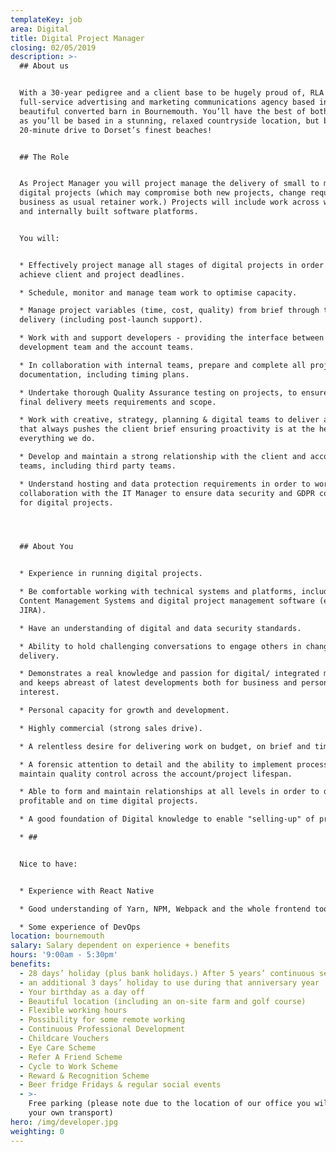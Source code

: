 ```yaml
---
templateKey: job
area: Digital
title: Digital Project Manager
closing: 02/05/2019
description: >-
  ## About us


  With a 30-year pedigree and a client base to be hugely proud of, RLA is a
  full-service advertising and marketing communications agency based in a
  beautiful converted barn in Bournemouth. You’ll have the best of both worlds
  as you’ll be based in a stunning, relaxed countryside location, but be just a
  20-minute drive to Dorset’s finest beaches!


  ## The Role


  As Project Manager you will project manage the delivery of small to medium
  digital projects (which may compromise both new projects, change requests and
  business as usual retainer work.) Projects will include work across websites
  and internally built software platforms.


  You will:


  * Effectively project manage all stages of digital projects in order to
  achieve client and project deadlines.

  * Schedule, monitor and manage team work to optimise capacity.

  * Manage project variables (time, cost, quality) from brief through to
  delivery (including post-launch support).

  * Work with and support developers - providing the interface between the
  development team and the account teams.

  * In collaboration with internal teams, prepare and complete all project
  documentation, including timing plans.

  * Undertake thorough Quality Assurance testing on projects, to ensure the
  final delivery meets requirements and scope. 

  * Work with creative, strategy, planning & digital teams to deliver a solution
  that always pushes the client brief ensuring proactivity is at the heart of
  everything we do.

  * Develop and maintain a strong relationship with the client and account
  teams, including third party teams.

  * Understand hosting and data protection requirements in order to work in
  collaboration with the IT Manager to ensure data security and GDPR compliance
  for digital projects.




  ## About You


  * Experience in running digital projects.

  * Be comfortable working with technical systems and platforms, including
  Content Management Systems and digital project management software (eg.
  JIRA).  

  * Have an understanding of digital and data security standards.

  * Ability to hold challenging conversations to engage others in change and
  delivery.

  * Demonstrates a real knowledge and passion for digital/ integrated marketing
  and keeps abreast of latest developments both for business and personal
  interest.

  * Personal capacity for growth and development. 

  * Highly commercial (strong sales drive).

  * A relentless desire for delivering work on budget, on brief and time.

  * A forensic attention to detail and the ability to implement process to
  maintain quality control across the account/project lifespan.

  * Able to form and maintain relationships at all levels in order to deliver
  profitable and on time digital projects.

  * A good foundation of Digital knowledge to enable "selling-up" of projects.

  * ## 


  Nice to have:


  * Experience with React Native

  * Good understanding of Yarn, NPM, Webpack and the whole frontend toolchain

  * Some experience of DevOps
location: bournemouth
salary: Salary dependent on experience + benefits
hours: '9:00am - 5:30pm'
benefits:
  - 28 days’ holiday (plus bank holidays.) After 5 years’ continuous service
  - an additional 3 days’ holiday to use during that anniversary year
  - Your birthday as a day off
  - Beautiful location (including an on-site farm and golf course)
  - Flexible working hours
  - Possibility for some remote working
  - Continuous Professional Development
  - Childcare Vouchers
  - Eye Care Scheme
  - Refer A Friend Scheme
  - Cycle to Work Scheme
  - Reward & Recognition Scheme
  - Beer fridge Fridays & regular social events
  - >-
    Free parking (please note due to the location of our office you will need
    your own transport)
hero: /img/developer.jpg
weighting: 0
---
```


